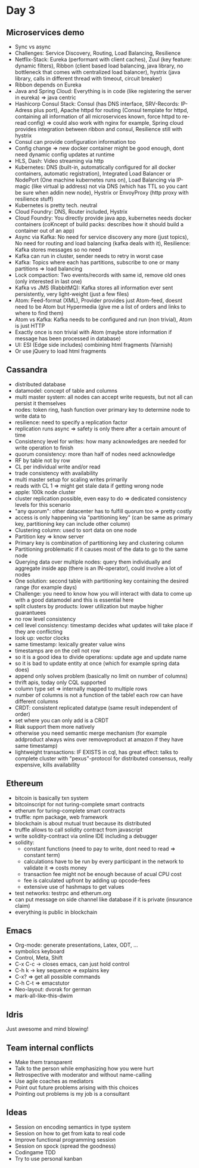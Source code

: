 # Day 3

## Microservices demo

 - Sync vs async
 - Challenges: Service Discovery, Routing, Load Balancing, Resilience
 - Netflix-Stack: Eureka (performant with client caches), Zuul (key feature: dynamic filters), Ribbon (client based load balancing, java library, no bottleneck that comes with centralized load balancer), hystrix (java library, calls in different thread with timeout, circuit breaker)
 - Ribbon depends on Eureka
 - Java and Spring Cloud: Everything is in code (like registering the server in eureka) => java centric
 - Hashicorp Consul Stack: Consul (has DNS interface, SRV-Records: IP-Adress plus port), Apache httpd for routing (Consul template for httpd, containing all information of all microservices known, force httpd to re-read config) => could also work with nginx for example, Spring cloud provides integration between ribbon and consul, Resilience still with hystrix
 - Consul can provide configuration information too
 - Config change => new docker container might be good enough, dont need dynamic config updates at runtime
 - HLS, Dash: Video streaming via http
 - Kubernetes: DNS (built-in, automatically configured for all docker containers, automatic registration), Integrated Load Balancer or NodePort (One machine kubernetes runs on), Load Balancing via IP-magic (like virtual ip address) not via DNS (which has TTL so you cant be sure when addin new node), Hystrix or EnvoyProxy (http proxy with resilience stuff)
 - Kubernetes is pretty tech. neutral
 - Cloud Foundry: DNS, Router included, Hystrix
 - Cloud Foundry: You directly provide java app, kubernetes needs docker containers (coKncept of build packs: describes how it should build a container out of an app)
 - Async via Kafka: No need for service discovery any more (just topics), No need for routing and load balancing (kafka deals with it), Resilience: Kafka stores messages so no need
 - Kafka can run in cluster, sender needs to retry in worst case
 - Kafka: Topics where each has partitions, subscribe to one or many partitions => load balancing
 - Lock compaction: Two events/records with same id, remove old ones (only interested in last one)
 - Kafka vs JMS (RabbitMQ): Kafka stores all information ever sent persistently, very light-weight (just a few files) 
 - Atom: Feed-format (XML), Provider provides just Atom-feed, doesnt need to be Atom but Hypermedia (give me a list of orders and links to where to find them)
 - Atom vs Kafka: Kafka needs to be configured and run (non trivial), Atom is just HTTP
 - Exactly once is non trivial with Atom (maybe store information if message has been processed in database)
 - UI: ESI (Edge side includes) combining html fragments (Varnish)
 - Or use jQuery to load html fragments

 ## Cassandra

 - distributed database
 - datamodel: concept of table and columns
 - multi master system: all nodes can accept write requests, but not all can persist it themselves
 - nodes: token ring, hash function over primary key to determine node to write data to
 - resilience: need to specify a replication factor
 - replication runs async => safety is only there after a certain amount of time
 - Consistency level for writes: how many acknowledges are needed for write operation to finish
 - quorum consistency: more than half of nodes need acknowledge  
 - RF by table not by row
 - CL per individual write and/or read
 - trade consistency with availability
 - multi master setup for scaling writes primarily
 - reads with CL 1 => might get stale data if getting wrong node
 - apple: 100k node cluster
 - cluster replication possible, even easy to do => dedicated consistency levels for this scenario
 - "any quorum": other datacenter has to fulfill quorum too => pretty costly
 - access is only happening via "partitioning key" (can be same as primary key, partitioning key can include other column)
 - Clustering column: used to sort data on one node
 - Partition key => know server
 - Primary key is combination of partitioning key and clustering column
 - Partitioning problematic if it causes most of the data to go to the same node
 - Querying data over multiple nodes: query them individually and aggregate inside app (there is an IN-operator), could involve a lot of nodes 
 - One solution: second table with partitioning key containing the desired range (for example days)
 - Challenge: you need to know how you will interact with data to come up with a good datamodel and this is essential here
 - split clusters by products: lower utilization but maybe higher guarantuees
 - no row level consistency
 - cell level consistency: timestamp decides what updates will take place if they are conflicting
 - look up: vector clocks
 - same timestamp: lexically greater value wins
 - timestamps are on the cell not row
 - so it is a good idea to divide operations: update age and update name
 - so it is bad to update entity at once (which for example spring data does)
 - append only solves problem (basically no limit on number of columns)
 - thrift apis, today only CQL supported
 - column type set<string> => internally mapped to multiple rows
 - number of columns is not a function of the table! each row can have different columns
 - CRDT: consistent replicated datatype (same result independent of order)
 - set where you can only add is a CRDT
 - Riak support them more natively
 - otherwise you need semantic merge mechanism (for example addproduct always wins over removeproduct at amazon if they have same timestamp)
 - lightweight transactions: IF EXISTS in cql, has great effect: talks to complete cluster with "pexus"-protocol for distributed consensus, really expensive, kills availability

## Ethereum

 - bitcoin is basically txn system
 - bitcoinscript for not turing-complete smart contracts
 - etherum for turing-complete smart contracts
 - truffle: npm package, web framework
 - blockchain is about mutual trust because its distributed
 - truffle allows to call solidity contract from javascript
 - write solidity-contract via online IDE including a debugger
 - solidity:
    - constant functions (need to pay to write, dont need to read => constant term)
    - calculations have to be run by every participant in the network to validate it => costs money
    - transaction fee might not be enough because of acual CPU cost
    - fee is calculated upfront by adding up opcode-fees
    - extensive use of hashmaps to get values
 - test networks: testrpc and etherum.org
 - can put message on side channel like database if it is private (insurance claim)
 - everything is public in blockchain

## Emacs

 - Org-mode: generate presentations, Latex, ODT, ...
 - symbolics keyboard
 - Control, Meta, Shift
 - C-x C-c -> closes emacs, can just hold control
 - C-h k -> key sequence => explains key
 - C-x? => get all possible commands
 - C-h C-t => emacstutor
 - Neo-layout: dvorak for german
 - mark-all-like-this-dwim
 

## Idris

Just awesome and mind blowing!

## Team internal conflicts

- Make them transparent
- Talk to the person while emphasizing how you were hurt
- Retrospective with moderator and without name-calling
- Use agile coaches as mediators
- Point out future problems arising with this choices
- Pointing out problems is my job is a consultant

## Ideas

- Session on encoding semantics in type system
- Session on how to get from kata to real code
- Improve functional programming session
- Session on spock (spread the goodness)
- Codingame TDD
- Try to use personal kanban